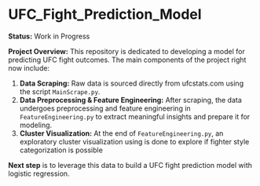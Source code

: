 # UFC_Fight_Prediction_Model


**Status:** Work in Progress

**Project Overview:** This repository is dedicated to developing a model for predicting UFC fight outcomes. The main components of the project right now include:

1. **Data Scraping:** Raw data is sourced directly from ufcstats.com using the script `MainScrape.py`.
2. **Data Preprocessing & Feature Engineering:** After scraping, the data undergoes preprocessing and feature engineering in `FeatureEngineering.py` to extract meaningful insights and prepare it for modeling.
3. **Cluster Visualization:** At the end of `FeatureEngineering.py`, an exploratory cluster visualization using  is done to explore if fighter style categorization is possible

**Next step** is to leverage this data to build a UFC fight prediction model with logistic regression.

